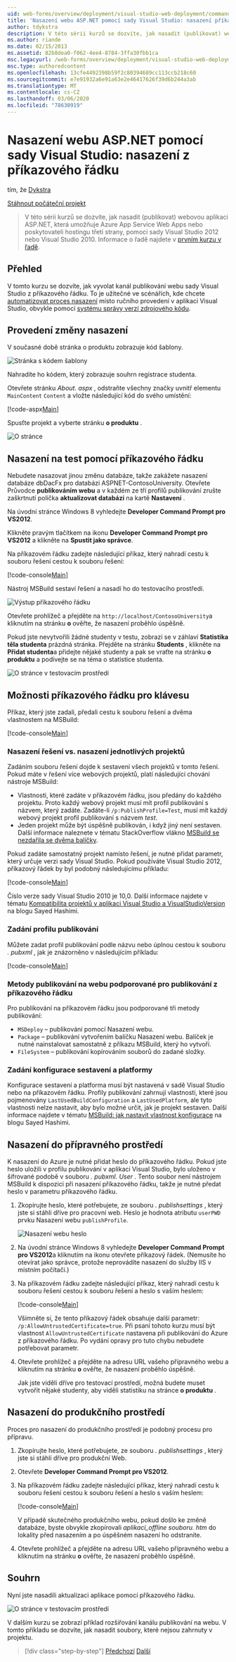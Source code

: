 ```yaml
---
uid: web-forms/overview/deployment/visual-studio-web-deployment/command-line-deployment
title: 'Nasazení webu ASP.NET pomocí sady Visual Studio: nasazení příkazového řádku | Microsoft Docs'
author: tdykstra
description: V této sérii kurzů se dozvíte, jak nasadit (publikovat) webovou aplikaci ASP.NET, která bude Azure App Service Web Apps nebo poskytovateli hostingu třetí strany, pomocí usin...
ms.author: riande
ms.date: 02/15/2013
ms.assetid: 82b8dea0-f062-4ee4-8784-3ffa30fbb1ca
msc.legacyurl: /web-forms/overview/deployment/visual-studio-web-deployment/command-line-deployment
msc.type: authoredcontent
ms.openlocfilehash: 13cfe4492398b59f2c80394689cc113ccb218c60
ms.sourcegitcommit: e7e91932a6e91a63e2e46417626f39d6b244a3ab
ms.translationtype: MT
ms.contentlocale: cs-CZ
ms.lasthandoff: 03/06/2020
ms.locfileid: "78630919"
---
```

# <a name="aspnet-web-deployment-using-visual-studio-command-line-deployment"></a>Nasazení webu ASP.NET pomocí sady Visual Studio: nasazení z příkazového řádku

tím, že [Dykstra](https://github.com/tdykstra)

[Stáhnout počáteční projekt](https://go.microsoft.com/fwlink/p/?LinkId=282627)

> V této sérii kurzů se dozvíte, jak nasadit (publikovat) webovou aplikaci ASP.NET, která umožňuje Azure App Service Web Apps nebo poskytovateli hostingu třetí strany, pomocí sady Visual Studio 2012 nebo Visual Studio 2010. Informace o řadě najdete v [prvním kurzu v řadě](introduction.md).

## <a name="overview"></a>Přehled

V tomto kurzu se dozvíte, jak vyvolat kanál publikování webu sady Visual Studio z příkazového řádku. To je užitečné ve scénářích, kde chcete [automatizovat proces nasazení](../../../../aspnet/overview/developing-apps-with-windows-azure/building-real-world-cloud-apps-with-windows-azure/continuous-integration-and-continuous-delivery.md) místo ručního provedení v aplikaci Visual Studio, obvykle pomocí [systému správy verzí zdrojového kódu](../../../../aspnet/overview/developing-apps-with-windows-azure/building-real-world-cloud-apps-with-windows-azure/source-control.md).

## <a name="make-a-change-to-deploy"></a>Provedení změny nasazení

V současné době stránka o produktu zobrazuje kód šablony.

![Stránka s kódem šablony](command-line-deployment/_static/image1.png)

Nahradíte ho kódem, který zobrazuje souhrn registrace studenta.

Otevřete stránku *About. aspx* , odstraňte všechny značky uvnitř elementu `MainContent` `Content` a vložte následující kód do svého umístění:

[!code-aspx[Main](command-line-deployment/samples/sample1.aspx)]

Spusťte projekt a vyberte stránku **o produktu** .

![O stránce](command-line-deployment/_static/image2.png)

## <a name="deploy-to-test-by-using-the-command-line"></a>Nasazení na test pomocí příkazového řádku

Nebudete nasazovat jinou změnu databáze, takže zakážete nasazení databáze dbDacFx pro databázi ASPNET-ContosoUniversity. Otevřete Průvodce **publikováním webu** a v každém ze tří profilů publikování zrušte zaškrtnutí políčka **aktualizovat databázi** na kartě **Nastavení** .

Na úvodní stránce Windows 8 vyhledejte **Developer Command Prompt pro VS2012**.

Klikněte pravým tlačítkem na ikonu **Developer Command Prompt pro VS2012** a klikněte na **Spustit jako správce**.

Na příkazovém řádku zadejte následující příkaz, který nahradí cestu k souboru řešení cestou k souboru řešení:

[!code-console[Main](command-line-deployment/samples/sample2.cmd)]

Nástroj MSBuild sestaví řešení a nasadí ho do testovacího prostředí.

![Výstup příkazového řádku](command-line-deployment/_static/image3.png)

Otevřete prohlížeč a přejděte na `http://localhost/ContosoUniversity`a kliknutím na stránku **o** ověřte, že nasazení proběhlo úspěšně.

Pokud jste nevytvořili žádné studenty v testu, zobrazí se v záhlaví **Statistika těla studenta** prázdná stránka. Přejděte na stránku **Students** , klikněte na **Přidat studenta**a přidejte nějaké studenty a pak se vraťte na stránku **o produktu** a podívejte se na téma o statistice studenta.

![O stránce v testovacím prostředí](command-line-deployment/_static/image4.png)

## <a name="key-command-line-options"></a>Možnosti příkazového řádku pro klávesu

Příkaz, který jste zadali, předali cestu k souboru řešení a dvěma vlastnostem na MSBuild:

[!code-console[Main](command-line-deployment/samples/sample3.cmd)]

### <a name="deploying-the-solution-versus-deploying-individual-projects"></a>Nasazení řešení vs. nasazení jednotlivých projektů

Zadáním souboru řešení dojde k sestavení všech projektů v tomto řešení. Pokud máte v řešení více webových projektů, platí následující chování nástroje MSBuild:

- Vlastnosti, které zadáte v příkazovém řádku, jsou předány do každého projektu. Proto každý webový projekt musí mít profil publikování s názvem, který zadáte. Zadáte-li `/p:PublishProfile=Test`, musí mít každý webový projekt profil publikování s názvem *test*.
- Jeden projekt může být úspěšně publikován, i když jiný není sestaven. Další informace naleznete v tématu StackOverflow vlákno [MSBuild se nezdařila se dvěma balíčky](http://stackoverflow.com/questions/14226451/msbuild-fails-with-two-packages).

Pokud zadáte samostatný projekt namísto řešení, je nutné přidat parametr, který určuje verzi sady Visual Studio. Pokud používáte Visual Studio 2012, příkazový řádek by byl podobný následujícímu příkladu:

[!code-console[Main](command-line-deployment/samples/sample4.cmd?highlight=1)]

Číslo verze sady Visual Studio 2010 je 10,0. Další informace najdete v tématu [Kompatibilita projektů v aplikaci Visual Studio a VisualStudioVersion](http://sedodream.com/2012/08/19/VisualStudioProjectCompatabilityAndVisualStudioVersion.aspx) na blogu Sayed Hashimi.

### <a name="specifying-the-publish-profile"></a>Zadání profilu publikování

Můžete zadat profil publikování podle názvu nebo úplnou cestou k souboru *. pubxml* , jak je znázorněno v následujícím příkladu:

[!code-console[Main](command-line-deployment/samples/sample5.cmd?highlight=1)]

### <a name="web-publish-methods-supported-for-command-line-publishing"></a>Metody publikování na webu podporované pro publikování z příkazového řádku

Pro publikování na příkazovém řádku jsou podporované tři metody publikování:

- `MSDeploy` – publikování pomocí Nasazení webu.
- `Package` – publikování vytvořením balíčku Nasazení webu. Balíček je nutné nainstalovat samostatně z příkazu MSBuild, který ho vytvoří.
- `FileSystem` – publikování kopírováním souborů do zadané složky.

### <a name="specifying-the-build-configuration-and-platform"></a>Zadání konfigurace sestavení a platformy

Konfigurace sestavení a platforma musí být nastavená v sadě Visual Studio nebo na příkazovém řádku. Profily publikování zahrnují vlastnosti, které jsou pojmenovány `LastUsedBuildConfiguration` a `LastUsedPlatform`, ale tyto vlastnosti nelze nastavit, aby bylo možné určit, jak je projekt sestaven. Další informace najdete v tématu [MSBuild: jak nastavit vlastnost konfigurace](http://sedodream.com/2012/10/27/MSBuildHowToSetTheConfigurationProperty.aspx) na blogu Sayed Hashimi.

## <a name="deploy-to-staging"></a>Nasazení do přípravného prostředí

K nasazení do Azure je nutné přidat heslo do příkazového řádku. Pokud jste heslo uložili v profilu publikování v aplikaci Visual Studio, bylo uloženo v šifrované podobě v souboru *. pubxml. User* . Tento soubor není nástrojem MSBuild k dispozici při nasazení příkazového řádku, takže je nutné předat heslo v parametru příkazového řádku.

1. Zkopírujte heslo, které potřebujete, ze souboru *. publishsettings* , který jste si stáhli dříve pro pracovní web. Heslo je hodnota atributu `userPWD` prvku Nasazení webu `publishProfile`.

    ![Nasazení webu heslo](command-line-deployment/_static/image5.png)
2. Na úvodní stránce Windows 8 vyhledejte **Developer Command Prompt pro VS2012**a kliknutím na ikonu otevřete příkazový řádek. (Nemusíte ho otevírat jako správce, protože neprovádíte nasazení do služby IIS v místním počítači.)
3. Na příkazovém řádku zadejte následující příkaz, který nahradí cestu k souboru řešení cestou k souboru řešení a heslo s vaším heslem:

    [!code-console[Main](command-line-deployment/samples/sample6.cmd)]

    Všimněte si, že tento příkazový řádek obsahuje další parametr: `/p:AllowUntrustedCertificate=true`. Při psaní tohoto kurzu musí být vlastnost `AllowUntrustedCertificate` nastavena při publikování do Azure z příkazového řádku. Po vydání opravy pro tuto chybu nebudete potřebovat parametr.
4. Otevřete prohlížeč a přejděte na adresu URL vašeho přípravného webu a kliknutím na stránku **o** ověřte, že nasazení proběhlo úspěšně.

    Jak jste viděli dříve pro testovací prostředí, možná budete muset vytvořit nějaké studenty, aby viděli statistiku na stránce **o produktu** .

## <a name="deploy-to-production"></a>Nasazení do produkčního prostředí

Proces pro nasazení do produkčního prostředí je podobný procesu pro přípravu.

1. Zkopírujte heslo, které potřebujete, ze souboru *. publishsettings* , který jste si stáhli dříve pro produkční Web.
2. Otevřete **Developer Command Prompt pro VS2012**.
3. Na příkazovém řádku zadejte následující příkaz, který nahradí cestu k souboru řešení cestou k souboru řešení a heslo s vaším heslem:

    [!code-console[Main](command-line-deployment/samples/sample7.cmd)]

    V případě skutečného produkčního webu, pokud došlo ke změně databáze, byste obvykle zkopírovali *aplikaci\_offline souboru. htm* do lokality před nasazením a po úspěšném nasazení ho odstraníte.
4. Otevřete prohlížeč a přejděte na adresu URL vašeho přípravného webu a kliknutím na stránku **o** ověřte, že nasazení proběhlo úspěšně.

## <a name="summary"></a>Souhrn

Nyní jste nasadili aktualizaci aplikace pomocí příkazového řádku.

![O stránce v testovacím prostředí](command-line-deployment/_static/image6.png)

V dalším kurzu se zobrazí příklad rozšiřování kanálu publikování na webu. V tomto příkladu se dozvíte, jak nasadit soubory, které nejsou zahrnuty v projektu.

> [!div class="step-by-step"]
> [Předchozí](deploying-a-database-update.md)
> [Další](deploying-extra-files.md)
